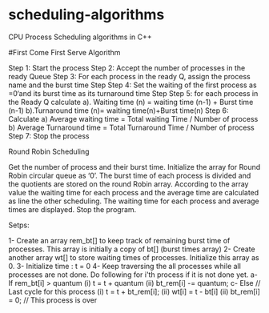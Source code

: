 # scheduling-algorithms
CPU Process Scheduling algorithms in C++


#First Come First Serve Algorithm

Step 1: Start the process
Step 2: Accept the number of processes in the ready Queue
Step 3: For each process in the ready Q, assign the process name and the burst time Step
Step 4: Set the waiting of the first process as =0‘and its burst time as its turnaround time Step
Step 5: for each process in the Ready Q calculate
	a). Waiting time (n) = waiting time (n-1) + Burst time (n-1) 
	b).Turnaround time (n)= waiting time(n)+Burst time(n) 
Step 6: Calculate
	a) Average waiting time = Total waiting Time / Number of process 
	b) Average Turnaround time = Total Turnaround Time / Number of process                                     
Step 7: Stop the process 


Round Robin Scheduling


Get the number of process and their burst time.
 Initialize the array for Round Robin circular queue as ‘0’.
The burst time of each process is divided and the quotients are stored on the round Robin array.
 According to the array value the waiting time for each process and the average time are calculated as line the other scheduling.
The waiting time for each process and average times are displayed.
 Stop the program.
 
 
 Setps:
 
 1- Create an array rem_bt[] to keep track of remaining
   burst time of processes. This array is initially a 
   copy of bt[] (burst times array)
2- Create another array wt[] to store waiting times
   of processes. Initialize this array as 0.
3- Initialize time : t = 0
4- Keep traversing the all processes while all processes
   are not done. Do following for i'th process if it is
   not done yet.
    a- If rem_bt[i] > quantum
       (i)  t = t + quantum
       (ii) bt_rem[i] -= quantum;
    c- Else // Last cycle for this process
       (i)  t = t + bt_rem[i];
       (ii) wt[i] = t - bt[i]
       (ii) bt_rem[i] = 0; // This process is over

 
